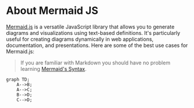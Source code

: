 # About Mermaid JS

[Mermaid.js](https://mermaid.js.org/) is a versatile JavaScript library that allows you to generate diagrams and visualizations using text-based definitions. It's particularly useful for creating diagrams dynamically in web applications, documentation, and presentations. Here are some of the best use cases for Mermaid.js:

> If you are familiar with Markdown you should have no problem learning [Mermaid's Syntax](/DiagramSyntax.md).

``` mermaid
graph TD;
    A-->B;
    A-->C;
    B-->D;
    C-->D;
``` 